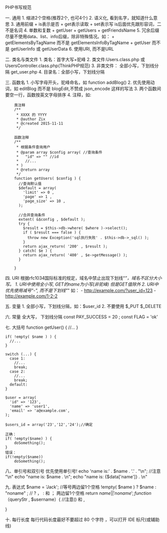 PHP书写规范

一. 通用
    1. 缩进2个空格(推荐2个, 也可4个)
    2. 语义化, 看到名字，就知道什么意思
    3. 通用前缀
        +   is表示是否
        +   get表示读取
        +   set表示写
        is后面优先跟形容词，二不是名词
    4. 单数和复数
        +   getUser
        +   getUsers
        +   getFriendsName
    5. 冗余后缀
        尽量不使用data、list、info后缀，除非特殊情况。如：
        +   getElementsByTagName 而不是 getElementsInfoByTagName
        +   getUser 而不是 getUserInfo 或 getUserData
    6. 使用URI, 而不是URL

二. 类名与类文件
    1. 类名：首字大写+驼峰
    2. 类文件:Users.class.php 或 UsersController.class.php(ThinkPHP规范)
    3. 非类文件： 全部小写，下划线分隔 get_user.php
    4. 目录名：全部小写，下划线分隔

三. 函数名
    1. 小写字母开头，驼峰命名，如 function addBlog()
    2. 优先使用动词，如 editBlog 而不是 blogEdit,不赞成 json_encode 这样的写法
    3. 两个函数间要空一行，函数按英文字母排序
    4. 注释，如:
    
        类注释
        /**
         * XXXX 的 YYYY
         * @author Zix
         * @created 2015-11-11
         */
        
        函数注释
        /**
         * 根据条件查询用户
         * @param array $config array( //查询条件
         *   "id" => "" //id
         *   //...
         * )
         * @return array
         */
        function getUsers( $config ) {
          //查询默认值
          $default = array(
            'limit' => 0 ,
            'page' => 1 ,
            'page_size' => 10 ,
          );

          //合并查询条件
          extent( &$config , $default );
          try {
            $result = $this->db->where( $where )->select();
            if ( $result === false ) {
              throw new Exception('sql执行失败' . $this->db->_sql() );
            }
            return ajax_return( '200' , $result );
          } catch( $e ) {
            return ajax_return( '400' , $e->getMessage() );
          }
          
        }


四. URI
    根据rfc1034国际标准的规定，域名中禁止出现下划线“_”，域名不区分大小写。
    1. URI中使用全小写, GET的name为小写(非驼峰) 但是GET值除外
    2. URI中优先使用减号"-", 而不是下划线"_" 
    如：
    -   http://example.com/?user_id=123
    -   http://example.com/1-2-2

五. 变量
    1. 全部小写，下划线分隔，如：$user_id
    2. 不要使用 $_PUT $_DELETE

六. 常量
    全大写， 下划线分隔
    const PAY_SUCCESS = 20 ;
    const FLAG = 'ok'

七. 大括号
    function getUser() {
      //...
    }

    if( !empty( $name ) ) {
      //...
    }

    switch (...) {
      case 1:
        //...
        break;
      case 2:
        //...
        break;
      default:
    }

    $user = array(
      'id" => '123',
      'name' => 'user1',
      'email' => 'a@example.com',
    );

    $users_id = array('23','12','24');//确定

    正确：
    if( !empty($name) ) {
        doSomething();
    }
    错误：
    if(!empty($name))
        doSomething();

八、单引号和双引号
  优先使用单引号!
  echo 'name is:' . $name . '.' . "\n"; //注意 "\n"
  echo "name is: $name . \n";
  echo "name is: {$data['name']} . \n"

九. 表达式
  $name = 'Jack'; //等号两边留1个空格
  !empty( $name ) ? $name : "noname" ; // ? ， : 和 ； 两边留1个空格
  return $name || 'noname' ;
  function（$queryStr , $username）{ //注意() 和 ,

  }

十. 每行长度
  每行代码长度最好不要超过 80 个字符 ，可以打开 IDE 标尺(或辅助线)

  



